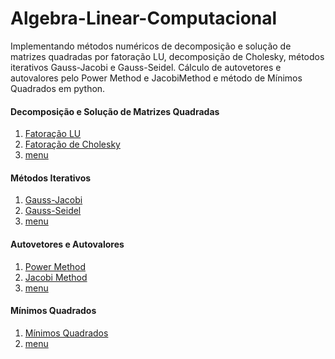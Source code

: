 # Algebra-Linear-Computacional
Implementando métodos numéricos de decomposição e solução de matrizes quadradas por fatoração LU, decomposição de Cholesky, métodos iterativos Gauss-Jacobi e Gauss-Seidel.
Cálculo de autovetores e autovalores pelo Power Method e JacobiMethod e método de Mínimos Quadrados em python.

#### Decomposição e Solução de Matrizes Quadradas
   1. [Fatoração LU](https://github.com/mayaragao/Algebra-linear/blob/master/src/LU%20e%20Cholesky/Decomposicao_LU.py)
   2. [Fatoração de Cholesky](https://github.com/mayaragao/Algebra-linear/blob/master/src/LU%20e%20Cholesky/Cholesky.py)
   3. [menu](https://github.com/mayaragao/Algebra-linear/blob/master/src/LU%20e%20Cholesky/main.py)
 
#### Métodos Iterativos
   1. [Gauss-Jacobi](https://github.com/mayaragao/Algebra-linear/tree/master/src/Seidel%20e%20Jacobi)
   2. [Gauss-Seidel](https://github.com/mayaragao/Algebra-linear/blob/master/src/Seidel%20e%20Jacobi/Seidel.py)
   3. [menu](https://github.com/mayaragao/Algebra-linear/blob/master/src/Seidel%20e%20Jacobi/main.py)
    
#### Autovetores e Autovalores
   1. [Power Method](https://github.com/mayaragao/Algebra-linear/blob/master/src/Autovetores%20e%20Autovalores/PowerMethod.py)
   2. [Jacobi Method](https://github.com/mayaragao/Algebra-linear/blob/master/src/Autovetores%20e%20Autovalores/JacobiMethod.py)
   3. [menu](https://github.com/mayaragao/Algebra-linear/blob/master/src/Autovetores%20e%20Autovalores/main.py)
    
#### Mínimos Quadrados
   1. [Mínimos Quadrados](https://github.com/mayaragao/Algebra-linear/blob/master/src/Minimos%20Quadrados/Minimos.py)
   2. [menu](https://github.com/mayaragao/Algebra-linear/blob/master/src/Minimos%20Quadrados/main.py)
 
    
